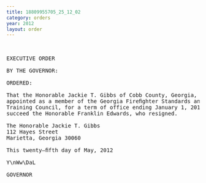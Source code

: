 ```yaml
---
title: 18809955705_25_12_02
category: orders
year: 2012
layout: order
---
```


<pre> 

EXECUTIVE ORDER

BY THE GOVERNOR:

ORDERED:

That the Honorable Jackie T. Gibbs of Cobb County, Georgia, is
appointed as a member of the Georgia Fireﬁghter Standards and
Training Council, for a term of office ending January 1, 2013, to
succeed the Honorable Franklin Edwards, who resigned.

The Honorable Jackie T. Gibbs
112 Hayes Street
Marietta, Georgia 30060

This twenty—ﬁfth day of May, 2012

Y\nWw\DaL

GOVERNOR

</pre>
